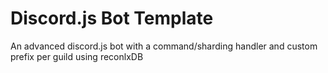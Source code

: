 # Discord.js Bot Template
An advanced discord.js bot with a command/sharding handler and custom prefix per guild using reconlxDB 
